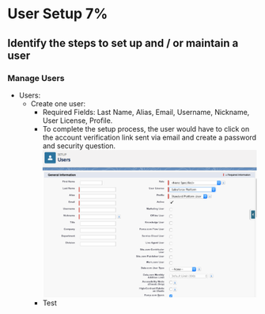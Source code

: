 # User Setup 7%

## Identify the steps to set up and / or maintain a user

### Manage Users

* Users:
    * Create one user:
        * Required Fields: Last Name, Alias, Email, Username, Nickname, User License, Profile.
        * To complete the setup process, the user would have to click on the account verification link sent via email and create a password and security question.
        ![Create new user ](./images/createnewuser1.png)
        * Test 
